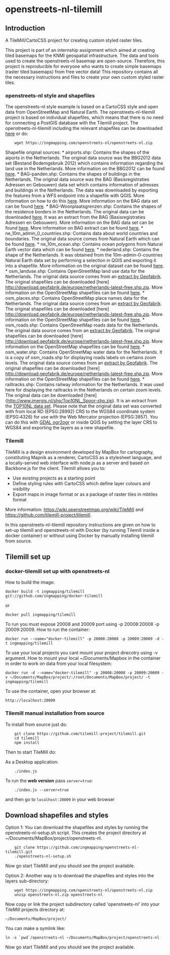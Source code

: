 # openstreets-nl-tilemill

## Introduction  

A TileMill/CartoCSS project for creating custom styled raster tiles. 

This project is part of an internship assignment which aimed at creating tiled basemaps for the KNMI geospatial infrastructure. The data and tools used to create the openstreets-nl basemap are open-source. Therefore, this project is reproducible for everyone who wants to create simple basemaps (raster tiled basemaps) from free vector data! This repository contains all the necessary instructions and files to create your own custom styled raster tiles. 

### openstreets-nl style and shapefiles
The openstreets-nl style example is based on a CartoCSS style and open data from OpenStreetMap and Natural Earth. The openstreets-nl-tilemill project is based on individual shapefiles, which means that there is no need for connecting a PostGIS database with the Tilemill project. The openstreets-nl-tilemill including the relevant shapefiles can be downloaded [here](https://ingmapping.com/openstreets-nl/openstreets-nl.zip) or do:

```
    wget https://ingmapping.com/openstreets-nl/openstreets-nl.zip
```

Shapefile original sources:
      * airports.shp: Contains the shapes of the aiports in the Netherlands. The original data source was the BBG2012 data set  (Bestand Bodemgebruik 2012) which contains information regarding the land use in the Netherlands. More information on the BBG2012 can be found [here](https://data.overheid.nl/data/dataset/bestand-bodemgebruik-2012-shape-file).
      * BAG-panden.shp: Contains the shapes of buildings in the Netherlands. The original data source was the BAG (Basisregistraties Adressen en Gebouwen) data set which contains information of adresses and buildings in the Netherlands. The data was downloaded by exporting the features from a WFS endpoint into a shapefile with QGIS. More information on how to do this [here](http://pdok-ngr.readthedocs.io/downloaden.html). More information on the BAG data set can be found [here](https://data.overheid.nl/data/dataset/basisregistratie-adressen-en-gebouwen--bag-).
      * BAG-Woonplaatsgrenzen.shp: Contains the shapes of the residence borders in the Netherlands. The original data can be downloaded [here](http://www.imergis.nl/shp/BAG-Woonplaatsgrenzen-shp.zip). It was an extract from the BAG (Basisregistraties Adressen en Gebouwen). More information on the BAG data set can be found [here](https://data.overheid.nl/data/dataset/basisregistratie-adressen-en-gebouwen--bag-). More information on BAG extract can be found [here](https://www.kadaster.nl/-/bag-extract). 
    * ne_10m_admin_0_countries.shp: Contains data about world countries and boundaries. The original data source comes from Natural Earth which can be found [here](https://www.naturalearthdata.com/downloads/10m-cultural-vectors/10m-admin-0-countries/).
    * ne_10m_ocean.shp: Contains ocean polygons from Natural Earth vector data which can be found [here](https://www.naturalearthdata.com/downloads/10m-physical-vectors/10m-ocean/).
    * nederland.shp: Contains the shape of the Netherlands. It was obtained from the 10m-admin-0-countries Natural Earth data set by performing a selection in QGIS and exporting it into a shapefile. More information on the original dataset can be found [here](https://www.naturalearthdata.com/downloads/10m-cultural-vectors/10m-admin-0-countries/). 
    * osm_landuse.shp: Contains OpenStreetMap land use data for the Netherlands. The original data source comes from an [extract by Geofabrik](http://download.geofabrik.de/europe/netherlands.html). The original shapefiles can be downloaded [here] http://download.geofabrik.de/europe/netherlands-latest-free.shp.zip. More information on the OpenStreetMap shapefiles can be found [here](http://download.geofabrik.de/osm-data-in-gis-formats-free.pdf).
    * osm_places.shp: Contains OpenStreetMap place names data for the Netherlands. The original data source comes from an [extract by Geofabrik](http://download.geofabrik.de/europe/netherlands.html). The original shapefiles can be downloaded [here] http://download.geofabrik.de/europe/netherlands-latest-free.shp.zip. More information on the OpenStreetMap shapefiles can be found [here](http://download.geofabrik.de/osm-data-in-gis-formats-free.pdf).
    * osm_roads.shp: Contains OpenStreetMap roads data for the Netherlands. The original data source comes from an [extract by Geofabrik](http://download.geofabrik.de/europe/netherlands.html). The original shapefiles can be downloaded [here] http://download.geofabrik.de/europe/netherlands-latest-free.shp.zip. More information on the OpenStreetMap shapefiles can be found [here](http://download.geofabrik.de/osm-data-in-gis-formats-free.pdf).
    * osm_water.shp: Contains OpenStreetMap water data for the Netherlands. It is a copy of osm_roads.shp for displaying roads labels on certains zoom levels. The original data source comes from an [extract by Geofabrik](http://download.geofabrik.de/europe/netherlands.html). The original shapefiles can be downloaded [here] http://download.geofabrik.de/europe/netherlands-latest-free.shp.zip. More information on the OpenStreetMap shapefiles can be found [here](http://download.geofabrik.de/osm-data-in-gis-formats-free.pdf).
    * railtracks.shp: Contains railway information for the Netherlands. It was used here for displaying the railtracks in the Netherlands on certain zoom levels. The original data can be downloaded [here]{http://www.imergis.nl/shp/Top10NL_Spoor-shp.zip). It is an extract from the [TOP10NL data set](https://data.overheid.nl/data/dataset/top10nl). Please note that the original data set was converted with  from local RD (EPSG:28992) CRS to the WGS84 coordinate system (EPSG:4326) for use with the Web Mercator projection (EPSG:3857). You can do this with [GDAL ogr2ogr](http://www.gdal.org/ogr2ogr.html) or inside QGIS by setting the layer CRS to WGS84 and exporting the layers as a new shapefile. 
    
### Tilemill

TileMill is a design environment developed by MapBox for cartography, constituting Mapnik as a renderer, CartoCSS as a stylesheet language, and a locally-served web interface with node.js as a server and based on Backbone.js for the client. Tilemill allows you to:

* Use existing projects as a starting point 
* Define styling rules with CartoCSS which define layer colours and visibility
* Export maps in image format or as a package of raster tiles in mbtiles format

More information: https://wiki.openstreetmap.org/wiki/TileMill and https://github.com/tilemill-project/tilemill.

In this openstreets-nl-tilemill repository instructions are given on how to set-up tilemill and openstreets-nl with Docker (by running Tilemill inside a docker container) or without using Docker by manually installing tilemill from source.

## Tilemill set up

### docker-tilemill set up with openstreets-nl

How to build the image:

```
docker build -t ingmapping/tilemill git://github.com/ingmapping/docker-tilemill
```

or 

```
docker pull ingmapping/tilemill
```

To run you must expose 20008 and 20009 port using -p 20008:20008 -p 20009:20009. How to run the container:

```
docker run --name="docker-tilemill" -p 20008:20008 -p 20009:20009 -d -t ingmapping/tilemill
```
To use your local projects you cant mount your project direcotry using -v argument. How to mount your local ~/Documents/Mapbox in the container in order to work on data from your local filesystem: 

```
docker run -d --name="docker-tilemill" -p 20008:20008 -p 20009:20009 -v ~/Documents/MapBox/project/:/root/Documents/MapBox/project/ -t ingmapping/tilemill
```

To use the container, open your browser at:

```
http://localhost:20009
```

### Tilemill manual installation from source

To install from source just do:
```
    git clone https://github.com/tilemill-project/tilemill.git
    cd tilemill
    npm install
```
Then to start TileMill do:

As a Desktop application:
```
    ./index.js 
```
To run the **web version** pass `server=true`: 
```
    ./index.js --server=true
```
and then go to `localhost:20009` in your web browser

## Download shapefiles and styles

Option 1: You can download the shapefiles and styles by running the openstreets-nl-setup.sh script. This creates the project directory at ~/Documents/MapBox/project/openstreets-nl. 

```
    git clone https://github.com/ingmapping/openstreets-nl-tilemill.git
    ./openstreets-nl-setup.sh
```
Now go start TileMill and you should see the project available.

Option 2: Another way is to download the shapefiles and styles into the layers sub-directory:

```
    wget https://ingmapping.com/openstreets-nl/openstreets-nl.zip
    unzip openstreets-nl.zip openstreets-nl
```

Now copy or link the project subdirectory called 'openstreets-nl' into
your TileMill projects directory at:

    ~/Documents/MapBox/project/

You can make a symlink like:

    ln -s `pwd`/openstreets-nl ~/Documents/MapBox/project/openstreets-nl

Now go start TileMill and you should see the project available.


